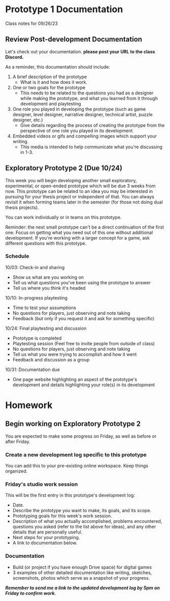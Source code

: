 # Prototype 1 Documentation
Class notes for 09/26/23

## Review Post-development Documentation
Let's check out your documentation. __please post your URL to the class Discord.__

As a reminder, this documentation should include:
1. A brief description of the prototype
    - What is it and how does it work.
2. One or two goals for the prototype
    - This needs to be related to the questions you had as a designer while making the prototype, and what you learned from it through development and playtesting
3. One role you played in developing the prototype (such as game designer, level designer, narrative designer, technical artist, puzzle designer, etc.)
    - Give details regarding the process of creating the prototype from the perspective of one role you played in its development
4. Embedded videos or gifs and compelling images which support your writing.
    - This media is intended to help communicate what you're discussing in 1-3.

## Exploratory Prototype 2 (Due 10/24)
This week you will begin developing another small exploratory, experimental, or open-ended prototype which will be due 3 weeks from now. This prototype can be related to an idea you may be interested in pursuing for your thesis project or independent of that. You can always revisit it when forming teams later in the semester (for those not doing dual thesis projects). 

You can work individually or in teams on this prototype.

Reminder: the next small prototype can't be a direct continuation of the first one. Focus on getting what you need out of this one without additional development. If you're working with a larger concept for a game, ask different questions with this prototype.

### Schedule
10/03: Check-in and sharing 
- Show us what are you working on 
- Tell us what questions you've been using the prototype to answer
- Tell us where you think it's headed

10/10: In-progress playtesting
- Time to test your assumptions
- No questions for players, just observing and note taking
- Feedback (but only if you request it and ask for something specific)

10/24: Final playtesting and discussion
- Prototype is completed
- Playtesting session (Feel free to invite people from outside of class)
- No questions for players, just observing and note taking
- Tell us what you were trying to accomplish and how it went
- Feedback and discussion as a group

10/31: Documentation due
- One page website highlighting an aspect of the prototype's development and details highlighting your role(s) in its development

# Homework

## Begin working on Exploratory Prototype 2
You are expected to make some progress on Friday, as well as before or after Friday. 

### Create a new development log specific to this prototype 
You can add this to your pre-existing online workspace. Keep things organized.

### Friday's studio work session
This will be the first entry in this prototype's development log:
- Date.
- Describe the prototype you want to make, its goals, and its scope.
- Prototyping goals for this week's work session.
- Description of what you actually accomplished, problems encountered, questions you asked (refer to the list above for ideas), and any other details that are personally useful.
- Next steps for your prototyping.
- A link to documentation below.

### Documentation
- Build (or project if you have enough Drive space) for digital games
- 3 examples of other detailed documentation like writing, sketches, screenshots, photos which serve as a snapshot of your progress.

***Remember to send me a link to the updated development log by 5pm on Friday to confirm work.***


